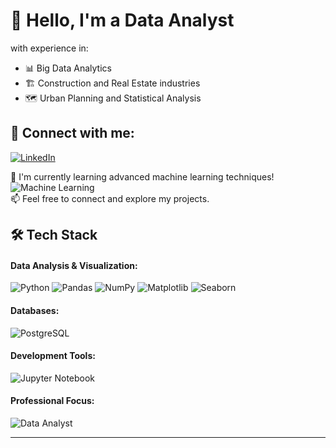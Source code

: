 # 👋 Hello, I'm a **Data Analyst** 
with experience in:  
- 📊 Big Data Analytics  
- 🏗️ Construction and Real Estate industries  
- 🗺️ Urban Planning and Statistical Analysis  

## 🔗 Connect with me:  
[![LinkedIn](https://img.shields.io/badge/LinkedIn-Profile-blue?style=flat-square&logo=linkedin&logoColor=white)](https://www.linkedin.com/in/olga-lemekhova/)  

🌱 I'm currently learning advanced machine learning techniques! ![Machine Learning](https://img.shields.io/badge/Machine%20Learning-FF6F00?style=flat-square&logo=python&logoColor=white)    
📫 Feel free to connect and explore my projects.  

## 🛠️ Tech Stack  

#### **Data Analysis & Visualization:**  
![Python](https://img.shields.io/badge/Python-3776AB?style=flat-square&logo=python&logoColor=white) ![Pandas](https://img.shields.io/badge/Pandas-150458?style=flat-square&logo=pandas&logoColor=white) ![NumPy](https://img.shields.io/badge/NumPy-013243?style=flat-square&logo=numpy&logoColor=white) ![Matplotlib](https://img.shields.io/badge/Matplotlib-3776AB?style=flat-square&logo=python&logoColor=white) ![Seaborn](https://img.shields.io/badge/Seaborn-3776AB?style=flat-square&logo=python&logoColor=white)  

#### **Databases:**  
![PostgreSQL](https://img.shields.io/badge/PostgreSQL-336791?style=flat-square&logo=postgresql&logoColor=white)  

#### **Development Tools:**  
![Jupyter Notebook](https://img.shields.io/badge/Jupyter-F37626?style=flat-square&logo=jupyter&logoColor=white)   

#### **Professional Focus:**  
![Data Analyst](https://img.shields.io/badge/Data%20Analyst-3776AB?style=flat-square&logo=databricks&logoColor=white)  

---


<!--
**Lemekhova/Lemekhova** is a ✨ _special_ ✨ repository because its `README.md` (this file) appears on your GitHub profile.

Here are some ideas to get you started:

- 🔭 I’m currently working on ...
- 🌱 I’m currently learning ...
- 👯 I’m looking to collaborate on ...
- 🤔 I’m looking for help with ...
- 💬 Ask me about ...
- 📫 How to reach me: ...
- 😄 Pronouns: ...
- ⚡ Fun fact: ...
-->
